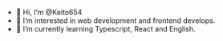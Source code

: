 - 👋 Hi, I’m @Keito654
- 👀 I’m interested in web development and frontend develops.
- 🌱 I’m currently learning Typescript, React and English.

<!---
Keito654/Keito654 is a ✨ special ✨ repository because its `README.md` (this file) appears on your GitHub profile.
You can click the Preview link to take a look at your changes.
--->
